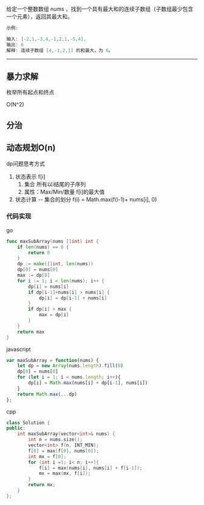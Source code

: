
给定一个整数数组 nums ，找到一个具有最大和的连续子数组（子数组最少包含一个元素），返回其最大和。

```cpp
示例:

输入: [-2,1,-3,4,-1,2,1,-5,4],
输出: 6
解释: 连续子数组 [4,-1,2,1] 的和最大，为 6。
```

---

## 暴力求解

枚举所有起点和终点

O(N^2)


## 分治

## 动态规划O(n)

dp问题思考方式

1. 状态表示 f[i]
    1. 集合 所有以i结尾的子序列
    2. 属性：Max/Min/数量  f[i]的最大值
2. 状态计算 -- 集合的划分 f(i) = Math.max(f(i-1)+ nums[i], 0)

### 代码实现

go

```go
func maxSubArray(nums []int) int {
	if len(nums) == 0 {
		return 0
	}
	dp := make([]int, len(nums))
	dp[0] = nums[0]
	max := dp[0]
	for i := 1; i < len(nums); i++ {
		dp[i] = nums[i]
		if dp[i-1]+nums[i] > nums[i] {
			dp[i] = dp[i-1] + nums[i]
		}
		if dp[i] > max {
			max = dp[i]
		}
	}
	return max
}
```

javascript

```javascript
var maxSubArray = function(nums) {
    let dp = new Array(nums.length).fill(0)
    dp[0] = nums[0]
    for (let i = 1; i < nums.length; i++){
        dp[i] = Math.max(nums[i] + dp[i-1], nums[i])
    }
    return Math.max(...dp)
};
```

cpp

```cpp
class Solution {
public:
    int maxSubArray(vector<int>& nums) {
        int n = nums.size();
        vector<int> f(n, INT_MIN);
        f[0] = max(f[0], nums[0]);
        int mx = f[0];
        for (int i =1; i< n; i++){
            f[i] = max(nums[i], nums[i] + f[i-1]);
            mx = max(mx, f[i]);
        }
        return mx;
    }
};
```

